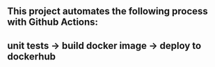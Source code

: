 ## This project automates the following process with Github Actions: 
## unit tests -> build docker image -> deploy to dockerhub